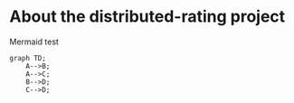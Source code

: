 # About the distributed-rating project

Mermaid test

```mermaid
graph TD;
    A-->B;
    A-->C;
    B-->D;
    C-->D;
```
